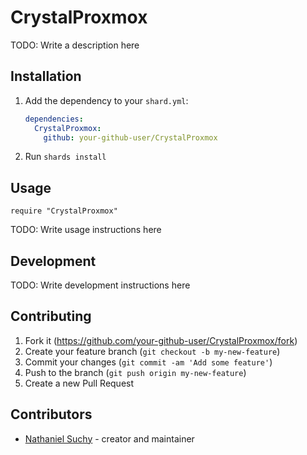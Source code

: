 # CrystalProxmox

TODO: Write a description here

## Installation

1. Add the dependency to your `shard.yml`:

   ```yaml
   dependencies:
     CrystalProxmox:
       github: your-github-user/CrystalProxmox
   ```

2. Run `shards install`

## Usage

```crystal
require "CrystalProxmox"
```

TODO: Write usage instructions here

## Development

TODO: Write development instructions here

## Contributing

1. Fork it (<https://github.com/your-github-user/CrystalProxmox/fork>)
2. Create your feature branch (`git checkout -b my-new-feature`)
3. Commit your changes (`git commit -am 'Add some feature'`)
4. Push to the branch (`git push origin my-new-feature`)
5. Create a new Pull Request

## Contributors

- [Nathaniel Suchy](https://github.com/your-github-user) - creator and maintainer
